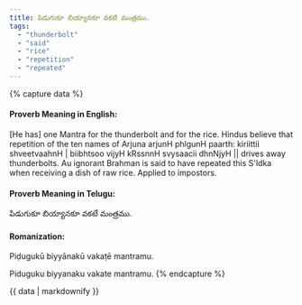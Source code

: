 ```yaml
---
title: పిడుగుకూ బియ్యానకూ వకటే మంత్రము.
tags:
  - "thunderbolt"
  - "said"
  - "rice"
  - "repetition"
  - "repeated"
---
```


{% capture data %}
#### Proverb Meaning in English:
[He has] one Mantra for the thunderbolt and for the rice.
Hindus believe that repetition of the ten names of Arjuna
arjunH phlgunH paarth: kiriittii shveetvaahnH |
biibhtsoo vijyH kRssnnH svysaacii dhnNjyH ||
drives away thunderbolts. Au ignorant Brahman is said to have repeated this S'ldka when receiving a dish of raw rice.
Applied to impostors.

#### Proverb Meaning in Telugu:
పిడుగుకూ బియ్యానకూ వకటే మంత్రము.

#### Romanization:
Piḍugukū biyyānakū vakaṭē mantramu.

Piduguku biyyanaku vakate mantramu.
{% endcapture %}

{{ data | markdownify }}

